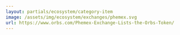 ```yaml
---
layout: partials/ecosystem/category-item
image: /assets/img/ecosystem/exchanges/phemex.svg
url: https://www.orbs.com/Phemex-Exchange-Lists-the-Orbs-Token/
---
```

